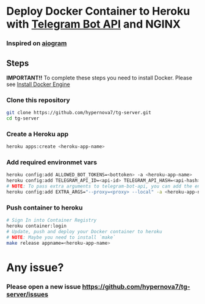 # Deploy Docker Container to Heroku with [Telegram Bot API](https://github.com/tdlib/telegram-bot-api) and NGINX

### Inspired on [aiogram](https://github.com/aiogram/telegram-bot-api)

## Steps

**IMPORTANT!!** To complete these steps you need to install Docker. Please see [Install Docker Engine](https://docs.docker.com/engine/install/)


### Clone this repository

```bash
git clone https://github.com/hypernova7/tg-server.git
cd tg-server
```
### Create a Heroku app

```bash
heroku apps:create <heroku-app-name>
```

### Add required environmet vars

```bash
heroku config:add ALLOWED_BOT_TOKENS=<bottoken> -a <heroku-app-name>
heroku config:add TELEGRAM_API_ID=<api-id> TELEGRAM_API_HASH=<api-hash> -a <heroku-app-name>
# NOTE: To pass extra arguments to telegram-bot-api, you can add the environment var EXTRA_ARGS
heroku config:add EXTRA_ARGS="--proxy=<proxy> --local" -a <heroku-app-name>
```

### Push container to heroku

```bash
# Sign In into Container Registry
heroku container:login
# Update, push and deploy your Docker container to heroku
# NOTE: Maybe you need to install `make`
make release appname=<heroku-app-name>
```

# Any issue?

### Please open a new issue https://github.com/hypernova7/tg-server/issues